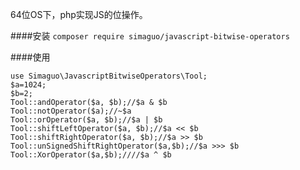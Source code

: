 64位OS下，php实现JS的位操作。

####安装
`composer require simaguo/javascript-bitwise-operators`

####使用

    use Simaguo\JavascriptBitwiseOperators\Tool;
    $a=1024;
    $b=2;
    Tool::andOperator($a, $b);//$a & $b
    Tool::notOperator($a);//~$a
    Tool::orOperator($a, $b);//$a | $b
    Tool::shiftLeftOperator($a, $b);//$a << $b
    Tool::shiftRightOperator($a, $b);//$a >> $b
    Tool::unSignedShiftRightOperator($a,$b);//$a >>> $b
    Tool::XorOperator($a,$b);////$a ^ $b